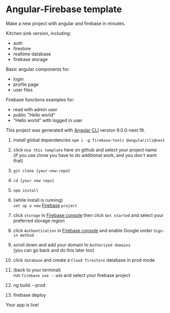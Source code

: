 # Angular-Firebase template

Make a new project with angular and firebase in minutes.

Kitchen sink version, including:  
  * auth
  * firestore
  * realtime database
  * firebase storage

Basic angular components for:
  * login
  * profile page
  * user files

Firebase functions examples for:  
  * read with admin user
  * public "Hello world"
  * "Hello world" with logged in user

This project was generated with [Angular CLI](https://github.com/angular/angular-cli) version 9.0.0-next.19.

1. install global dependencies `npm i -g firebase-tools @angular/cli@next`

2. click `Use this template` here on github and select your project name  
(if you use clone you have to do additional work, and you don´t want that)

4. `git clone {your-new-repo}`

5. `cd {your new repo}`

6. `npm install`

7. (while install is running)  
 `set up a new` [Firebase](https://console.firebase.google.com/) `project`  

8. click `storage` in [Firebase console](https://console.firebase.google.com/) then click `Get started` and select your preferred storage region

9. click `Authentication` in [Firebase console](https://console.firebase.google.com/) and enable Google under `Sign-in method`

10. scroll down and add your domain to `Authorized domains`  
(you can go back and do this later too)

10. click `database` and create a `Cloud firestore` database in prod mode

10. (back to your terminal)  
run `firebase use --add` and select your firebase project

11. ng build --prod

12. firebase deploy

Your app is live!
